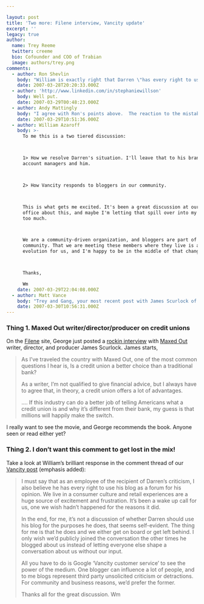 ```yaml
---

layout: post
title: 'Two more: Filene interview, Vancity update'
excerpt: ''
legacy: true
author:
  name: Trey Reeme
  twitter: creeme
  bio: Cofounder and COO of Trabian
  image: authors/trey.png
comments:
  - author: Ron Shevlin
    body: "William is exactly right that Darren \"has every right to use his blog as a forum for his opinion\"\n\nBut I can't but wonder if William is overstating the influence one blogger has. (Nothing against Darren).\n\nHere's why I say that:\n\n1. Every body (and firm) makes mistakes. For many customers, what's often the lasting impression is not the mistake, but how the firm handles the mistake (see the JetBlue fiasco for example).\n\n2. People's loyalty (in my opinion) is shaped more by their personal experience than the experience of others. We look to our friends and family (and yes, trusted bloggers) for references, opinions, validation, etc. But if your own experience with a CU is very positive, then someone else's problem may just be viewed as either an anomaly, or the rantings of a lunatic (I'm not accusing Darren of being a lunatic).\n\nHaving said all that,  I still commend VanCity for making the effort to engage their members in a dialogue. \n\n(But for their sake, they still need to be sure they're delivering operational excellence)."
    date: 2007-03-28T20:20:33.000Z
  - author: 'http://www.linkedin.com/in/stephaniewillson'
    body: Well put.
    date: 2007-03-29T00:48:23.000Z
  - author: Andy Mattingly
    body: "I agree with Ron's points above.  The reaction to the mistake is the most important component.  Engaging in conversation be it via the blog, chat, phone, or in person is only useful in gettng the facts to the resolve the problem.  In the end, the most important action is did they resolve it and are they looking to make sure it doesn't happen again.  I think if people value Darren's opinion, then the only way thier opinion of VanCity would change from his opinion is if he posts a different view.  As Ron states though, how many people will really value Darren's opinion if there are competing posts from others who think VanCity is great.  \r\n\r\nKinda of like the reviews on Amazon, you don't just look at one review but all the reviews.  And you certainly never take the publishers review as useful.\r\n\r\nMaybe the overriding message here is that we need to encourage our members to blog about their service, good and bad and let the general public form their own opinion. "
    date: 2007-03-29T10:51:36.000Z
  - author: William Azaroff
    body: >-
      To me this is a two tiered discussion:



      1> How we resolve Darren's situation. I'll leave that to his branch and
      account managers and him.



      2> How Vancity responds to bloggers in our community.



      This is what gets me excited. It's been a great discussion at our head
      office about this, and maybe I'm letting that spill over into my posts here
      too much.



      We are a community-driven organization, and bloggers are part of our
      community. That we are meeting these members where they live is a great
      evolution for us, and I'm happy to be in the middle of that change



      Thanks,

      Wm
    date: 2007-03-29T22:04:08.000Z
  - author: Matt Vance
    body: "Trey and Gang, your most recent post with James Scurlock of Maxed Out reminded me of something I saw this morning. \n\nHere in Bellingham, WA we have a thriving independent movie theatre, showing for 2 days in April is, In Debt We Trust. Have any of you heard of this one? If not check out the website http://www.indebtwetrust.org/index.php. \n\n\"Today, in some churches, there are debt liquidation revivals in which parishioners chip in to free each other from growing credit card debts that are driving American families to bankruptcy and desperation.\" - why not walk down to your local Credit Union? \n\nI've taken a little look into it this morning but this seems like something great Credit Unions could piggy back on - WE DON'T PROMOTE PREDATORY LENDING AND WE WANT TO HELP YOU GET OUT OF THE DEBT TRAP. \n\nI don't have a solution to get the word out, I just know you guys have a great voice in the industry and wanted to make you guys aware of this if you hadn't heard of it. \n\nInteresting enough I was at the Northwest Regional Conference on Reaching the Unbanked in Seattle on Tuesday and the debt trap was a hot topic. The comments from some of the banks that I heard was we are willing to help if we can find a product that allows us to make a profit. \n\nI was taken aback by how many times the bankers offered up the word profit in reaching the unbanked, I'm glad to say I am in Credit Union Land. I'll stop my rant now, Have a good one guys!"
    date: 2007-03-30T10:56:31.000Z
---
```


<h3>Thing 1.  Maxed Out writer/director/producer on credit unions</h3>
<p>On the <a href="http://www.filene.org">Filene</a> site, George just posted a <a href="http://filene.org/blog/post/maxedout">rockin interview</a> with <a href="http://www.maxedoutmovie.com/">Maxed Out</a> writer, director, and producer James Scurlock.  James starts,</p>
<blockquote><p>As I&#8217;ve traveled the country with Maxed Out, one of the most common questions I hear is, Is a credit union a better choice than a traditional bank?</p><p>As a writer, I&#8217;m not qualified to give financial advice, but I always have to agree that, in theory, a credit union offers a lot of advantages.</p><p>.... If this industry can do a better job of telling Americans what a credit union is and why it&#8217;s different from their bank, my guess is that millions will happily make the switch.</p></blockquote>
<p>I really want to see the movie, and George recommends the book.  Anyone seen or read either yet?</p>
<h3>Thing 2.  I don&#8217;t want this comment to get lost in the mix!</h3>
<p>Take a look at William&#8217;s brilliant response in the comment thread of our <a href="http://www.opensourcecu.com/articles/2007/03/26/vancity-proves-again-they-get-social-media">Vancity post</a> (emphasis added):</p>
<blockquote><p>I must say that as an employee of the recipient of Darren&#8217;s criticism, I also believe he has every right to use his blog as a forum for his opinion. We live in a consumer culture and retail experiences are a huge source of excitement and frustration. It&#8217;s been a wake up call for us, one we wish hadn&#8217;t happened for the reasons it did.</p><p>In the end, for me, it&#8217;s not a discussion of whether Darren should use his blog for the purposes he does, that seems self-evident. The thing for me is that he does and we either get on board or get left behind. I only wish we&#8217;d publicly joined the conversation the other times he blogged about us instead of letting everyone else shape a conversation about us without our input.</p><p>All you have to do is Google &#8216;Vancity customer service&#8217; to see the power of the medium. One blogger can influence a lot of people, and to me blogs represent third party unsolicited criticism or detractions. For community and business reasons, we&#8217;d prefer the former.</p><p>Thanks all for the great discussion. Wm</p></blockquote>